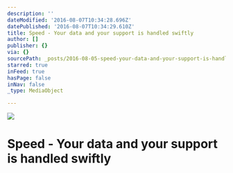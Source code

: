 ```yaml
---
description: ''
dateModified: '2016-08-07T10:34:28.696Z'
datePublished: '2016-08-07T10:34:29.610Z'
title: Speed - Your data and your support is handled swiftly
author: []
publisher: {}
via: {}
sourcePath: _posts/2016-08-05-speed-your-data-and-your-support-is-handled-swiftly.md
starred: true
inFeed: true
hasPage: false
inNav: false
_type: MediaObject

---
```

![](https://the-grid-user-content.s3-us-west-2.amazonaws.com/6f9f79c6-8dc2-4fb0-8fe7-c671c5ad5a37.jpg)

# Speed - Your data and your support is handled swiftly